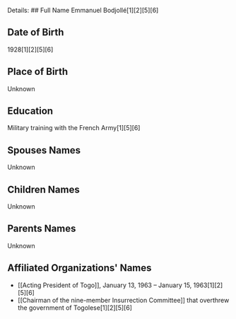 Details: ## Full Name
Emmanuel Bodjollé[1][2][5][6]

## Date of Birth
1928[1][2][5][6]

## Place of Birth
Unknown

## Education
Military training with the French Army[1][5][6]

## Spouses Names
Unknown

## Children Names
Unknown

## Parents Names
Unknown

## Affiliated Organizations' Names
- [[Acting President of Togo]], January 13, 1963 – January 15, 1963[1][2][5][6]
- [[Chairman of the nine-member Insurrection Committee]] that overthrew the government of Togolese[1][2][5][6]

